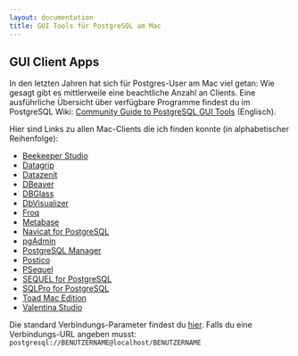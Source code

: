 ```yaml
---
layout: documentation
title: GUI Tools für PostgreSQL am Mac
---
```


## GUI Client Apps

In den letzten Jahren hat sich für Postgres-User am Mac viel getan:
Wie gesagt gibt es mittlerweile eine beachtliche Anzahl an Clients.
Eine ausführliche Übersicht über verfügbare Programme findest du im PostgreSQL Wiki: [Community Guide to PostgreSQL GUI Tools](https://wiki.postgresql.org/wiki/Community_Guide_to_PostgreSQL_GUI_Tools) (Englisch).

Hier sind Links zu allen Mac-Clients die ich finden konnte (in alphabetischer Reihenfolge):

- [Beekeeper Studio](https://www.beekeeperstudio.io)
- [Datagrip](https://www.jetbrains.com/datagrip/)
- [Datazenit](https://datazenit.com/)
- [DBeaver](http://dbeaver.jkiss.org/)
- [DBGlass](http://dbglass.web-pal.com)
- [DbVisualizer](https://www.dbvis.com/)
- [Froq](https://www.colourful-apps.com/products/mac/froq)
- [Metabase](https://metabase.com/start/mac.html)
- [Navicat for PostgreSQL](http://www.navicat.com/products/navicat-for-postgresql)
- [pgAdmin](http://pgadmin.org/)
- [PostgreSQL Manager](https://itunes.apple.com/at/app/postgresql-manager/id875191518?mt=12)
- [Postico](https://eggerapps.at/postico/)
- [PSequel](http://www.psequel.com)
- [SEQUEL for PostgreSQL](https://www.sequel.tech)
- [SQLPro for PostgreSQL](http://www.hankinsoft.com/SQLProPostgres/)
- [Toad Mac Edition](https://itunes.apple.com/app/toad/id747961939?l=en&mt=12)
- [Valentina Studio](http://www.valentina-db.com/en/valentina-studio-overview)


Die standard Verbindungs-Parameter findest du [hier](../).
Falls du eine Verbindungs-URL angeben musst: `postgresql://BENUTZERNAME@localhost/BENUTZERNAME`
